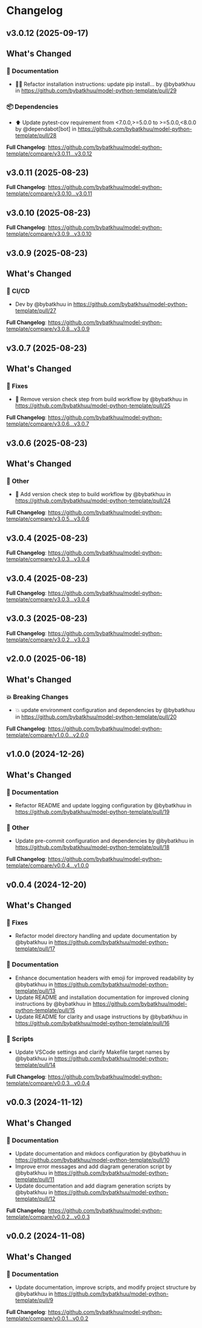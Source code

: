 # Changelog

## v3.0.12 (2025-09-17)

<!-- Release notes generated using configuration in .github/release.yml at v3.0.12 -->

## What's Changed
### 📝 Documentation
* :technologist: Refactor installation instructions: update pip install… by @bybatkhuu in https://github.com/bybatkhuu/model-python-template/pull/29
### 📦 Dependencies
* ⬆️ Update pytest-cov requirement from <7.0.0,>=5.0.0 to >=5.0.0,<8.0.0 by @dependabot[bot] in https://github.com/bybatkhuu/model-python-template/pull/28


**Full Changelog**: https://github.com/bybatkhuu/model-python-template/compare/v3.0.11...v3.0.12

## v3.0.11 (2025-08-23)

<!-- Release notes generated using configuration in .github/release.yml at v3.0.11 -->



**Full Changelog**: https://github.com/bybatkhuu/model-python-template/compare/v3.0.10...v3.0.11

## v3.0.10 (2025-08-23)

<!-- Release notes generated using configuration in .github/release.yml at v3.0.10 -->



**Full Changelog**: https://github.com/bybatkhuu/model-python-template/compare/v3.0.9...v3.0.10

## v3.0.9 (2025-08-23)

<!-- Release notes generated using configuration in .github/release.yml at v3.0.9 -->

## What's Changed
### 👷 CI/CD
* Dev by @bybatkhuu in https://github.com/bybatkhuu/model-python-template/pull/27


**Full Changelog**: https://github.com/bybatkhuu/model-python-template/compare/v3.0.8...v3.0.9

## v3.0.7 (2025-08-23)

<!-- Release notes generated using configuration in .github/release.yml at v3.0.7 -->

## What's Changed
### 🐛 Fixes
* :broom: Remove version check step from build workflow by @bybatkhuu in https://github.com/bybatkhuu/model-python-template/pull/25


**Full Changelog**: https://github.com/bybatkhuu/model-python-template/compare/v3.0.6...v3.0.7

## v3.0.6 (2025-08-23)

<!-- Release notes generated using configuration in .github/release.yml at v3.0.6 -->

## What's Changed
### 💬 Other
* :green_heart: Add version check step to build workflow by @bybatkhuu in https://github.com/bybatkhuu/model-python-template/pull/24


**Full Changelog**: https://github.com/bybatkhuu/model-python-template/compare/v3.0.5...v3.0.6

## v3.0.4 (2025-08-23)

<!-- Release notes generated using configuration in .github/release.yml at v3.0.4 -->



**Full Changelog**: https://github.com/bybatkhuu/model-python-template/compare/v3.0.3...v3.0.4

## v3.0.4 (2025-08-23)

<!-- Release notes generated using configuration in .github/release.yml at v3.0.4 -->



**Full Changelog**: https://github.com/bybatkhuu/model-python-template/compare/v3.0.3...v3.0.4

## v3.0.3 (2025-08-23)

<!-- Release notes generated using configuration in .github/release.yml at v3.0.3 -->



**Full Changelog**: https://github.com/bybatkhuu/model-python-template/compare/v3.0.2...v3.0.3

## v2.0.0 (2025-06-18)

<!-- Release notes generated using configuration in .github/release.yml at v2.0.0 -->

## What's Changed
### 💥 Breaking Changes
* :boom: update environment configuration and dependencies by @bybatkhuu in https://github.com/bybatkhuu/model-python-template/pull/20


**Full Changelog**: https://github.com/bybatkhuu/model-python-template/compare/v1.0.0...v2.0.0

## v1.0.0 (2024-12-26)

<!-- Release notes generated using configuration in .github/release.yml at v1.0.0 -->

## What's Changed
### 📝 Documentation
* Refactor README and update logging configuration by @bybatkhuu in https://github.com/bybatkhuu/model-python-template/pull/19
### 💬 Other
* Update pre-commit configuration and dependencies by @bybatkhuu in https://github.com/bybatkhuu/model-python-template/pull/18


**Full Changelog**: https://github.com/bybatkhuu/model-python-template/compare/v0.0.4...v1.0.0

## v0.0.4 (2024-12-20)

<!-- Release notes generated using configuration in .github/release.yml at v0.0.4 -->

## What's Changed
### 🐛 Fixes
* Refactor model directory handling and update documentation by @bybatkhuu in https://github.com/bybatkhuu/model-python-template/pull/17
### 📝 Documentation
* Enhance documentation headers with emoji for improved readability by @bybatkhuu in https://github.com/bybatkhuu/model-python-template/pull/13
* Update README and installation documentation for improved cloning instructions by @bybatkhuu in https://github.com/bybatkhuu/model-python-template/pull/15
* Update README for clarity and usage instructions by @bybatkhuu in https://github.com/bybatkhuu/model-python-template/pull/16
### 🔨 Scripts
* Update VSCode settings and clarify Makefile target names by @bybatkhuu in https://github.com/bybatkhuu/model-python-template/pull/14


**Full Changelog**: https://github.com/bybatkhuu/model-python-template/compare/v0.0.3...v0.0.4

## v0.0.3 (2024-11-12)

<!-- Release notes generated using configuration in .github/release.yml at v0.0.3 -->

## What's Changed
### 📝 Documentation
* Update documentation and mkdocs configuration by @bybatkhuu in https://github.com/bybatkhuu/model-python-template/pull/10
* Improve error messages and add diagram generation script by @bybatkhuu in https://github.com/bybatkhuu/model-python-template/pull/11
* Update documentation and add diagram generation scripts by @bybatkhuu in https://github.com/bybatkhuu/model-python-template/pull/12


**Full Changelog**: https://github.com/bybatkhuu/model-python-template/compare/v0.0.2...v0.0.3

## v0.0.2 (2024-11-08)

<!-- Release notes generated using configuration in .github/release.yml at v0.0.2 -->

## What's Changed
### 📝 Documentation
* Update documentation, improve scripts, and modify project structure by @bybatkhuu in https://github.com/bybatkhuu/model-python-template/pull/9


**Full Changelog**: https://github.com/bybatkhuu/model-python-template/compare/v0.0.1...v0.0.2
